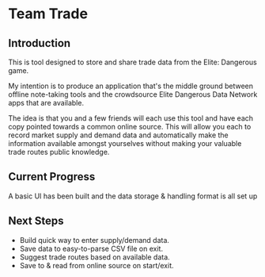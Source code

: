 Team Trade
==========

Introduction
------------
This is tool designed to store and share trade data from the Elite: Dangerous game.

My intention is to produce an application that's the middle ground between offline note-taking tools and the
crowdsource Elite Dangerous Data Network apps that are available.

The idea is that you and a few friends will each use this tool and have each copy pointed towards a common online
source. This will allow you each to record market supply and demand data and automatically make the information
available amongst yourselves without making your valuable trade routes public knowledge.

Current Progress
----------------
A basic UI has been built and the data storage & handling format is all set up

Next Steps
----------
 - Build quick way to enter supply/demand data.
 - Save data to easy-to-parse CSV file on exit.
 - Suggest trade routes based on available data.
 - Save to & read from online source on start/exit.
